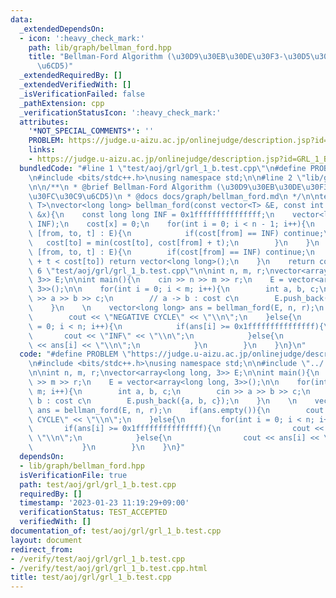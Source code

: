 ```yaml
---
data:
  _extendedDependsOn:
  - icon: ':heavy_check_mark:'
    path: lib/graph/bellman_ford.hpp
    title: "Bellman-Ford Algorithm (\u30D9\u30EB\u30DE\u30F3-\u30D5\u30A9\u30FC\u30C9\
      \u6CD5)"
  _extendedRequiredBy: []
  _extendedVerifiedWith: []
  _isVerificationFailed: false
  _pathExtension: cpp
  _verificationStatusIcon: ':heavy_check_mark:'
  attributes:
    '*NOT_SPECIAL_COMMENTS*': ''
    PROBLEM: https://judge.u-aizu.ac.jp/onlinejudge/description.jsp?id=GRL_1_B
    links:
    - https://judge.u-aizu.ac.jp/onlinejudge/description.jsp?id=GRL_1_B
  bundledCode: "#line 1 \"test/aoj/grl/grl_1_b.test.cpp\"\n#define PROBLEM \"https://judge.u-aizu.ac.jp/onlinejudge/description.jsp?id=GRL_1_B\"\
    \n#include <bits/stdc++.h>\nusing namespace std;\n\n#line 2 \"lib/graph/bellman_ford.hpp\"\
    \n\n/**\n * @brief Bellman-Ford Algorithm (\u30D9\u30EB\u30DE\u30F3-\u30D5\u30A9\
    \u30FC\u30C9\u6CD5)\n * @docs docs/graph/bellman_ford.md\n */\n\ntemplate <typename\
    \ T>\nvector<long long> bellman_ford(const vector<T> &E, const int &n, const int\
    \ &x){\n    const long long INF = 0x1fffffffffffffff;\n    vector<long long> cost(n,\
    \ INF);\n    cost[x] = 0;\n    for(int i = 0; i < n - 1; i++){\n        for(auto\
    \ [from, to, t] : E){\n            if(cost[from] == INF) continue;\n         \
    \   cost[to] = min(cost[to], cost[from] + t);\n        }\n    }\n    for(auto\
    \ [from, to, t] : E){\n        if(cost[from] == INF) continue;\n        if(cost[from]\
    \ + t < cost[to]) return vector<long long>();\n    }\n    return cost;\n}\n#line\
    \ 6 \"test/aoj/grl/grl_1_b.test.cpp\"\n\nint n, m, r;\nvector<array<long long,\
    \ 3>> E;\n\nint main(){\n    cin >> n >> m >> r;\n    E = vector<array<long long,\
    \ 3>>();\n\n    for(int i = 0; i < m; i++){\n        int a, b, c;\n        cin\
    \ >> a >> b >> c;\n        // a -> b : cost c\n        E.push_back({a, b, c});\n\
    \    }\n    \n    vector<long long> ans = bellman_ford(E, n, r);\n    if(ans.empty()){\n\
    \        cout << \"NEGATIVE CYCLE\" << \"\\n\";\n    }else{\n        for(int i\
    \ = 0; i < n; i++){\n            if(ans[i] >= 0x1fffffffffffffff){\n         \
    \       cout << \"INF\" << \"\\n\";\n            }else{\n                cout\
    \ << ans[i] << \"\\n\";\n            }\n        }\n    }\n}\n"
  code: "#define PROBLEM \"https://judge.u-aizu.ac.jp/onlinejudge/description.jsp?id=GRL_1_B\"\
    \n#include <bits/stdc++.h>\nusing namespace std;\n\n#include \"../../../lib/graph/bellman_ford.hpp\"\
    \n\nint n, m, r;\nvector<array<long long, 3>> E;\n\nint main(){\n    cin >> n\
    \ >> m >> r;\n    E = vector<array<long long, 3>>();\n\n    for(int i = 0; i <\
    \ m; i++){\n        int a, b, c;\n        cin >> a >> b >> c;\n        // a ->\
    \ b : cost c\n        E.push_back({a, b, c});\n    }\n    \n    vector<long long>\
    \ ans = bellman_ford(E, n, r);\n    if(ans.empty()){\n        cout << \"NEGATIVE\
    \ CYCLE\" << \"\\n\";\n    }else{\n        for(int i = 0; i < n; i++){\n     \
    \       if(ans[i] >= 0x1fffffffffffffff){\n                cout << \"INF\" <<\
    \ \"\\n\";\n            }else{\n                cout << ans[i] << \"\\n\";\n \
    \           }\n        }\n    }\n}"
  dependsOn:
  - lib/graph/bellman_ford.hpp
  isVerificationFile: true
  path: test/aoj/grl/grl_1_b.test.cpp
  requiredBy: []
  timestamp: '2023-01-23 11:19:29+09:00'
  verificationStatus: TEST_ACCEPTED
  verifiedWith: []
documentation_of: test/aoj/grl/grl_1_b.test.cpp
layout: document
redirect_from:
- /verify/test/aoj/grl/grl_1_b.test.cpp
- /verify/test/aoj/grl/grl_1_b.test.cpp.html
title: test/aoj/grl/grl_1_b.test.cpp
---
```

